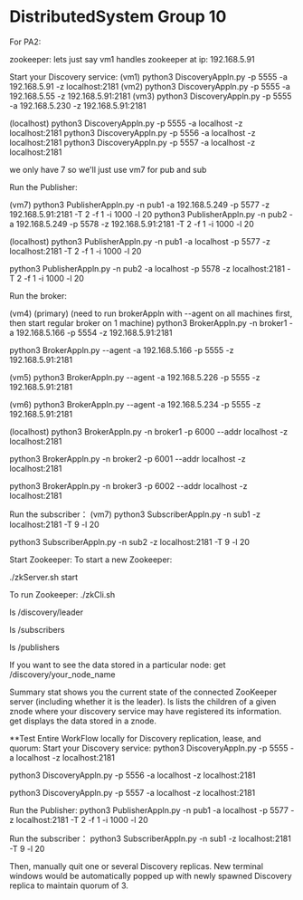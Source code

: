 # DistributedSystem Group 10

For PA2:

zookeeper: lets just say vm1 handles zookeeper at ip: 192.168.5.91

Start your Discovery service:
(vm1)
python3 DiscoveryAppln.py -p 5555 -a 192.168.5.91 -z localhost:2181
(vm2)
python3 DiscoveryAppln.py -p 5555 -a 192.168.5.55 -z 192.168.5.91:2181
(vm3)
python3 DiscoveryAppln.py -p 5555 -a 192.168.5.230 -z 192.168.5.91:2181


(localhost)
python3 DiscoveryAppln.py -p 5555 -a localhost -z localhost:2181
python3 DiscoveryAppln.py -p 5556 -a localhost -z localhost:2181
python3 DiscoveryAppln.py -p 5557 -a localhost -z localhost:2181


we only have 7 so we'll just use vm7 for pub and sub

Run the Publisher:

(vm7) 
python3 PublisherAppln.py -n pub1 -a 192.168.5.249 -p 5577 -z 192.168.5.91:2181 -T 2 -f 1 -i 1000 -l 20
python3 PublisherAppln.py -n pub2 -a 192.168.5.249 -p 5578 -z 192.168.5.91:2181 -T 2 -f 1 -i 1000 -l 20



(localhost)
python3 PublisherAppln.py -n pub1 -a localhost -p 5577 -z localhost:2181 -T 2 -f 1 -i 1000 -l 20

python3 PublisherAppln.py -n pub2 -a localhost -p 5578 -z localhost:2181 -T 2 -f 1 -i 1000 -l 20


Run the broker:

(vm4)
(primary) (need to run brokerAppln with --agent on all machines first, then start regular broker on 1 machine)
python3 BrokerAppln.py -n broker1 -a 192.168.5.166 -p 5554 -z 192.168.5.91:2181

python3 BrokerAppln.py --agent -a 192.168.5.166 -p 5555 -z 192.168.5.91:2181

(vm5)
python3 BrokerAppln.py --agent -a 192.168.5.226 -p 5555 -z 192.168.5.91:2181

(vm6)
python3 BrokerAppln.py --agent -a 192.168.5.234 -p 5555 -z 192.168.5.91:2181


(localhost)
python3 BrokerAppln.py -n broker1 -p 6000 --addr localhost -z localhost:2181

python3 BrokerAppln.py -n broker2 -p 6001 --addr localhost -z localhost:2181

python3 BrokerAppln.py -n broker3 -p 6002 --addr localhost -z localhost:2181


Run the subscriber：
(vm7)
python3 SubscriberAppln.py -n sub1 -z localhost:2181 -T 9 -l 20

python3 SubscriberAppln.py -n sub2 -z localhost:2181 -T 9 -l 20


Start Zookeeper:
To start a new Zookeeper:

./zkServer.sh start

To run Zookeeper:
./zkCli.sh

ls /discovery/leader

ls /subscribers

ls /publishers

If you want to see the data stored in a particular node:
get /discovery/your_node_name

Summary
stat shows you the current state of the connected ZooKeeper server (including whether it is the leader).
ls <path> lists the children of a given znode where your discovery service may have registered its information.
get <path> displays the data stored in a znode.



**Test Entire WorkFlow locally for Discovery replication, lease, and quorum:
Start your Discovery service:
python3 DiscoveryAppln.py -p 5555 -a localhost -z localhost:2181

python3 DiscoveryAppln.py -p 5556 -a localhost -z localhost:2181

python3 DiscoveryAppln.py -p 5557 -a localhost -z localhost:2181


Run the Publisher:
python3 PublisherAppln.py -n pub1 -a localhost -p 5577 -z localhost:2181 -T 2 -f 1 -i 1000 -l 20



Run the subscriber：
python3 SubscriberAppln.py -n sub1 -z localhost:2181 -T 9 -l 20


Then, manually quit one or several Discovery replicas. New terminal windows would be automatically popped up with newly spawned Discovery replica to maintain quorum of 3.


